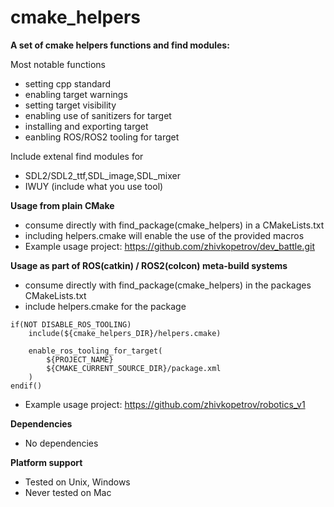 # cmake_helpers

**A set of cmake helpers functions and find modules:**

Most notable functions
- setting cpp standard
- enabling target warnings
- setting target visibility
- enabling use of sanitizers for target
- installing and exporting target
- eanbling ROS/ROS2 tooling for target

Include extenal find modules for
- SDL2/SDL2_ttf,SDL_image,SDL_mixer
- IWUY (include what you use tool)


**Usage from plain CMake**
- consume directly with find_package(cmake_helpers) in a CMakeLists.txt
- including helpers.cmake will enable the use of the provided macros
- Example usage project: https://github.com/zhivkopetrov/dev_battle.git


**Usage as part of ROS(catkin) / ROS2(colcon) meta-build systems**
- consume directly with find_package(cmake_helpers) in the packages CMakeLists.txt
- include helpers.cmake for the package
```
if(NOT DISABLE_ROS_TOOLING)
	include(${cmake_helpers_DIR}/helpers.cmake)
	
    enable_ros_tooling_for_target(
        ${PROJECT_NAME}
        ${CMAKE_CURRENT_SOURCE_DIR}/package.xml
    )
endif()
```
- Example usage project: https://github.com/zhivkopetrov/robotics_v1


**Dependencies**
- No dependencies


**Platform support**
- Tested on Unix, Windows
- Never tested on Mac